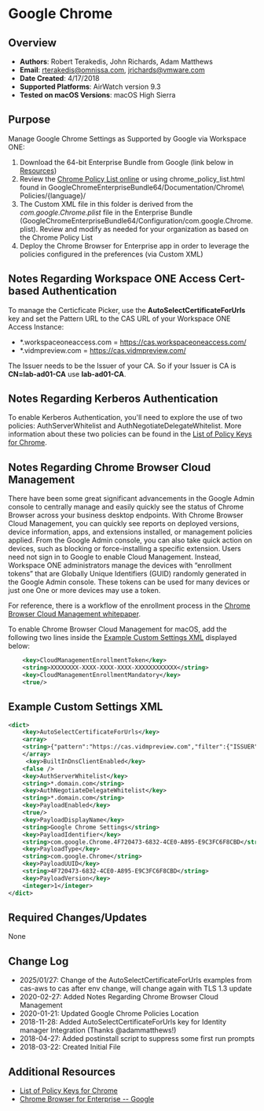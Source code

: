 # Google Chrome

## Overview

- **Authors**: Robert Terakedis, John Richards, Adam Matthews
- **Email**: rterakedis@omnissa.com, jrichards@vmware.com
- **Date Created**: 4/17/2018
- **Supported Platforms**: AirWatch version 9.3
- **Tested on macOS Versions**: macOS High Sierra

## Purpose
<!-- Summary Start -->
Manage Google Chrome Settings as Supported by Google via Workspace ONE:
<!-- Summary End -->
1) Download the 64-bit Enterprise Bundle from Google (link below in [Resources](#Additional-Resources))
2) Review the [Chrome Policy List online](https://cloud.google.com/docs/chrome-enterprise/policies) or using chrome_policy_list.html found in GoogleChromeEnterpriseBundle64/Documentation/Chrome\ Policies/{language}/
3) The Custom XML file in this folder is derived from the *com.google.Chrome.plist* file in the Enterprise Bundle (GoogleChromeEnterpriseBundle64/Configuration/com.google.Chrome.plist).  Review and modify as needed for your organization as based on the Chrome Policy List
4) Deploy the Chrome Browser for Enterprise app in order to leverage the policies configured in the preferences (via Custom XML)

## Notes Regarding Workspace ONE Access Cert-based Authentication

To manage the Certicficate Picker, use the **AutoSelectCertificateForUrls** key and set the Pattern URL to the CAS URL of your Workspace ONE Access Instance:

- *.workspaceoneaccess.com = <https://cas.workspaceoneaccess.com/>
- *.vidmpreview.com = <https://cas.vidmpreview.com/>

The Issuer needs to be the Issuer of your CA. So if your Issuer is CA is **CN=lab-ad01-CA** use **lab-ad01-CA**. 

## Notes Regarding Kerberos Authentication

To enable Kerberos Authentication, you'll need to explore the use of two policies:  AuthServerWhitelist and AuthNegotiateDelegateWhitelist.  More information about these two policies can be found in the [List of Policy Keys for Chrome](https://cloud.google.com/docs/chrome-enterprise/policies).

## Notes Regarding Chrome Browser Cloud Management

There have been some great significant advancements in the Google Admin console to centrally manage and easily quickly see the status of Chrome Browser across your business desktop endpoints.  With Chrome Browser Cloud Management, you can quickly see reports on deployed versions, device information, apps, and extensions installed, or management policies applied. From the Google Admin console, you can also take quick action on devices, such as blocking or force-installing a specific extension.  Users need not sign in to Google to enable Cloud Management. Instead, Workspace ONE administrators manage the devices with “enrollment tokens” that are Globally Unique Identifiers (GUID) randomly generated in the Google Admin console. These tokens can be used for many devices or just one One or more devices may use a token. 
 
For reference, there is a workflow of the enrollment process in the [Chrome Browser Cloud Management whitepaper](http://bit.ly/managebrowsers).

To enable Chrome Browser Cloud Management for macOS, add the following two lines inside the [Example Custom Settings XML](#Example-Custom-Settings-XML) displayed below:

```XML
    <key>CloudManagementEnrollmentToken</key>
    <string>XXXXXXXX-XXXX-XXXX-XXXX-XXXXXXXXXXXX</string>
    <key>CloudManagementEnrollmentMandatory</key>
    <true/>
```

## Example Custom Settings XML

```XML
<dict>
    <key>AutoSelectCertificateForUrls</key>
    <array>
    <string>{"pattern":"https://cas.vidmpreview.com","filter":{"ISSUER":{"CN":”TMApple"}}}</string>
    </array>
     <key>BuiltInDnsClientEnabled</key>
    <false />
    <key>AuthServerWhitelist</key>
    <string>*.domain.com</string>
    <key>AuthNegotiateDelegateWhitelist</key>
    <string>*.domain.com</string>
    <key>PayloadEnabled</key>
    <true/>
    <key>PayloadDisplayName</key>
    <string>Google Chrome Settings</string>
    <key>PayloadIdentifier</key>
    <string>com.google.Chrome.4F720473-6832-4CE0-A895-E9C3FC6F8CBD</string>
    <key>PayloadType</key>
    <string>com.google.Chrome</string>
    <key>PayloadUUID</key>
    <string>4F720473-6832-4CE0-A895-E9C3FC6F8CBD</string>
    <key>PayloadVersion</key>
    <integer>1</integer>
</dict>
```

## Required Changes/Updates

None

## Change Log

- 2025/01/27: Change of the AutoSelectCertificateForUrls examples from cas-aws to cas after env change, will change again with TLS 1.3 update
- 2020-02-27: Added Notes Regarding Chrome Browser Cloud Management
- 2020-01-21: Updated Google Chrome Policies Location
- 2018-11-28: Added AutoSelectCertificateForUrls key for Identity manager Integration (Thanks @adammatthews!)
- 2018-04-27: Added postinstall script to suppress some first run prompts
- 2018-03-22: Created Initial File

## Additional Resources

- [List of Policy Keys for Chrome](https://cloud.google.com/docs/chrome-enterprise/policies)
- [Chrome Browser for Enterprise -- Google](https://enterprise.google.com/chrome/chrome-browser)

